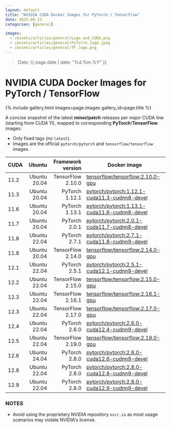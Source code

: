 ```yaml
---
layout: default
title: "NVIDIA CUDA Docker Images for PyTorch / TensorFlow"
date: 2025-08-23
categories: [general]

images:
  - /assets/articles/general/Logo_and_CUDA.png
  - /assets/articles/general/PyTorch_logo.jpeg
  - /assets/articles/general/TF_logo.png
---
```

> Date: {{ page.date | date: "%d.%m.%Y" }}  

# NVIDIA CUDA Docker Images for PyTorch / TensorFlow

{% include gallery.html images=page.images gallery_id=page.title %}

A concise snapshot of the latest **minor/patch** releases per major CUDA line (starting from CUDA 11), mapped to corresponding **PyTorch**/**TensorFlow** images.
- Only fixed tags (no `latest`).
- Images are the official `pytorch/pytorch` and `tensorflow/tensorflow` images.

| CUDA | Ubuntu | Framework version| Docker image |
|---|---:|---:|---|
| 11.2 | Ubuntu 20.04 | TensorFlow 2.10.0 | [tensorflow/tensorflow:2.10.0-gpu](https://hub.docker.com/r/tensorflow/tensorflow/tags?name=2.10.0-gpu) |
| 11.3 | Ubuntu 20.04 | PyTorch 1.12.1 | [pytorch/pytorch:1.12.1-cuda11.3-cudnn8-devel](https://hub.docker.com/r/pytorch/pytorch/tags?name=1.12.1-cuda11.3-cudnn8-devel) |
| 11.6 | Ubuntu 20.04 | PyTorch 1.13.1 | [pytorch/pytorch:1.13.1-cuda11.6-cudnn8-devel](https://hub.docker.com/r/pytorch/pytorch/tags?name=1.13.1-cuda11.6-cudnn8-devel) |
| 11.7 | Ubuntu 20.04 | PyTorch 2.0.1 | [pytorch/pytorch:2.0.1-cuda11.7-cudnn8-devel](https://hub.docker.com/r/pytorch/pytorch/tags?name=2.0.1-cuda11.7-cudnn8-devel) |
| 11.8 | Ubuntu 22.04 | PyTorch 2.7.1 | [pytorch/pytorch:2.7.1-cuda11.8-cudnn9-devel](https://hub.docker.com/r/pytorch/pytorch/tags?name=2.7.1-cuda11.8-cudnn9-devel) |
| 11.8 | Ubuntu 20.04 | TensorFlow 2.14.0 | [tensorflow/tensorflow:2.14.0-gpu](https://hub.docker.com/r/tensorflow/tensorflow/tags?name=2.14.0-gpu) |
| 12.1 | Ubuntu 22.04 | PyTorch 2.5.1 | [pytorch/pytorch:2.5.1-cuda12.1-cudnn9-devel](https://hub.docker.com/r/pytorch/pytorch/tags?name=2.5.1-cuda12.1-cudnn9-devel) |
| 12.2 | Ubuntu 22.04 | TensorFlow 2.15.0 | [tensorflow/tensorflow:2.15.0-gpu](https://hub.docker.com/r/tensorflow/tensorflow/tags?name=2.15.0-gpu) |
| 12.3 | Ubuntu 22.04 | TensorFlow 2.16.1 | [tensorflow/tensorflow:2.16.1-gpu](https://hub.docker.com/r/tensorflow/tensorflow/tags?name=2.16.1-gpu) |
| 12.3 | Ubuntu 22.04 | TensorFlow 2.17.0 | [tensorflow/tensorflow:2.17.0-gpu](https://hub.docker.com/r/tensorflow/tensorflow/tags?name=2.17.0-gpu) |
| 12.4 | Ubuntu 22.04 | PyTorch 2.6.0 | [pytorch/pytorch:2.6.0-cuda12.4-cudnn9-devel](https://hub.docker.com/r/pytorch/pytorch/tags?name=2.6.0-cuda12.4-cudnn9-devel) |
| 12.5 | Ubuntu 22.04 | TensorFlow 2.19.0 | [tensorflow/tensorflow:2.19.0-gpu](https://hub.docker.com/r/tensorflow/tensorflow/tags?name=2.19.0-gpu) |
| 12.6 | Ubuntu 24.04 | PyTorch 2.8.0 | [pytorch/pytorch:2.8.0-cuda12.6-cudnn9-devel](https://hub.docker.com/r/pytorch/pytorch/tags?name=2.8.0-cuda12.6-cudnn9-devel) |
| 12.8 | Ubuntu 22.04 | PyTorch 2.8.0 | [pytorch/pytorch:2.8.0-cuda12.8-cudnn9-devel](https://hub.docker.com/r/pytorch/pytorch/tags?name=2.8.0-cuda12.8-cudnn9-devel) |
| 12.9 | Ubuntu 22.04 | PyTorch 2.8.0 | [pytorch/pytorch:2.8.0-cuda12.9-cudnn9-devel](https://hub.docker.com/r/pytorch/pytorch/tags?name=2.8.0-cuda12.9-cudnn9-devel) |

### NOTES
- Avoid using the proprietary NVIDIA repository `nvcr.io` as most usage scenarios may violate NVIDIA's license.
